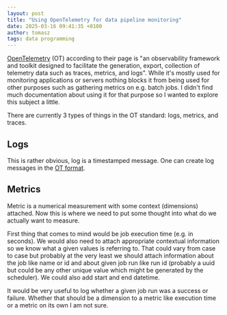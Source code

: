 ```yaml
---
layout: post
title: "Using OpenTelemetry for data pipeline monitoring"
date: 2025-03-16 09:41:35 +0100
author: tomasz
tags: data programming
---
```


[OpenTelemetry](https://opentelemetry.io/) (OT) according to their page is "an observability framework and toolkit designed to facilitate the generation, export, collection of telemetry data such as traces, metrics, and logs". While it's mostly used for monitoring applications or servers nothing blocks it from being used for other purposes such as gathering metrics on e.g. batch jobs. I didn't find much documentation about using it for that purpose so I wanted to explore this subject a little.

There are currently 3 types of things in the OT standard: logs, metrics, and traces.

## Logs

This is rather obvious, log is a timestamped message. One can create log messages in the [OT format](https://opentelemetry.io/docs/concepts/signals/logs/).

## Metrics

Metric is a numerical measurement with some context (dimensions) attached. Now this is where we need to put some thought into what do we actually want to measure.

First thing that comes to mind would be job execution time (e.g. in seconds). We would also need to attach appropriate contextual information so we know what a given values is referring to. That could vary from case to case but probably at the very least we should attach information about the job like name or id and about given job run like run id (probably a uuid but could be any other unique value which might be generated by the scheduler). We could also add start and end datetime.

It would be very useful to log whether a given job run was a success or failure. Whether that should be a dimension to a metric like execution time or a metric on its own I am not sure.

